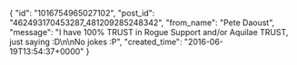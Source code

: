  {
   "id": "1016754965027102",
   "post_id": "462493170453287_481209285248342",
   "from_name": "Pete Daoust",
   "message": "I have 100% TRUST in Rogue Support and/or Aquilae TRUST, just saying :D\n\nNo jokes :P",
   "created_time": "2016-06-19T13:54:37+0000"
 }
